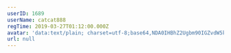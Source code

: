 ```yaml
---
userID: 1689
userName: catcat888
regTime: 2019-03-27T01:12:00.000Z
avatar: 'data:text/plain; charset=utf-8;base64,NDA0IHBhZ2Ugbm90IGZvdW5kCg=='
url: null
---
```



